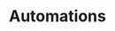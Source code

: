 ---
menu:
  default:
    identifier: ko-guides-models-automations-_index
    parent: w-b-models
title: Automations
weight: 4
---